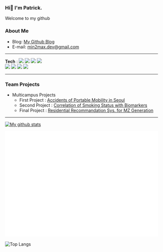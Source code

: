 ### Hi👋 I'm Patrick.
Welcome to my github

### About Me
- Blog: [My Github Blog](https://roomylot60.github.io.)
- E-mail: min2max.dev@gmail.com

---

**Tech** :
<img src="https://img.shields.io/badge/Python-3766AB?style=flat-square&logo=Python&logoColor=white"/></a>
<img src="https://img.shields.io/badge/C-A8B9CC?style=flat-square&logo=C&logoColor=white"/></a>
<img src="https://img.shields.io/badge/Pandas-150458?style=flat-square&logo=Pandas&logoColor=white"/></a>
<img src="https://img.shields.io/badge/Numpy-013243?style=flat-square&logo=Numpy&logoColor=white"/></a>  
<img src="https://img.shields.io/badge/Selenium-43b02a?style=flat-square&logo=Selenium&logoColor=white"/></a>
<img src="https://img.shields.io/badge/scikit learn-f7931e?style=flat-square&logo=scikit-learn&logoColor=white"/></a> 
<img src="https://img.shields.io/badge/-Java-yellowgreen"/></a> 
<img src="https://img.shields.io/badge/-SQL-blue"/></a> 

---

### Team Projects
- Multicampus Projects
  - First Project : [Accidents of Portable Mobility in Seoul](https://github.com/roomylot60/Portable_Mobility_Accidents)
  - Second Project : [Correlation of Smoking Status with Biomarkers](https://github.com/roomylot60/Biomarkers_of_Smoking)
  - Final Project : [Residential Recommandation Sys. for MZ Generation](https://github.com/roomylot60/Recmd_RA_MZ.gen)

---

[![My github stats](https://github-readme-stats.vercel.app/api?username=roomylot60&show_icons=true&theme=dark)](https://github.com/anuraghazra/github-readme-stats&theme=dark)

![Metrics](/github-metrics-roomylot60.svg)

![Top Langs](https://github-readme-stats.vercel.app/api/top-langs/?username=roomylot60&layout=compact&theme=tokyonight)
